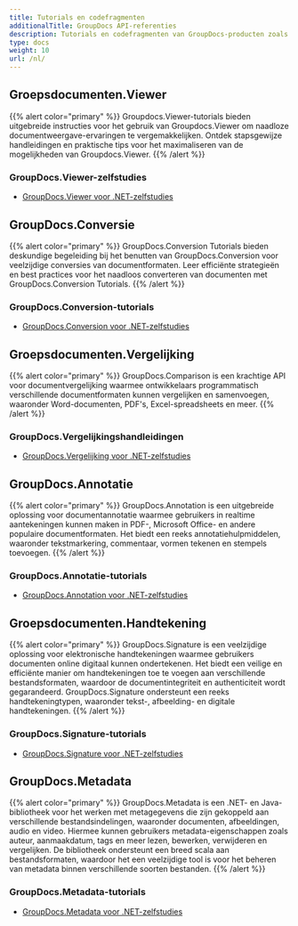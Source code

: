 ```yaml
---
title: Tutorials en codefragmenten
additionalTitle: GroupDocs API-referenties
description: Tutorials en codefragmenten van GroupDocs-producten zoals GroupDocs.Viewer, GroupDocs.Annotation, GroupDocs.Conversion en andere producten.
type: docs
weight: 10
url: /nl/
---
```


## Groepsdocumenten.Viewer
{{% alert color="primary" %}}
Groupdocs.Viewer-tutorials bieden uitgebreide instructies voor het gebruik van Groupdocs.Viewer om naadloze documentweergave-ervaringen te vergemakkelijken. Ontdek stapsgewijze handleidingen en praktische tips voor het maximaliseren van de mogelijkheden van Groupdocs.Viewer.
{{% /alert %}}

### GroupDocs.Viewer-zelfstudies
- [GroupDocs.Viewer voor .NET-zelfstudies](../viewer/nl/net/)


## GroupDocs.Conversie
{{% alert color="primary" %}}
GroupDocs.Conversion Tutorials bieden deskundige begeleiding bij het benutten van GroupDocs.Conversion voor veelzijdige conversies van documentformaten. Leer efficiënte strategieën en best practices voor het naadloos converteren van documenten met GroupDocs.Conversion Tutorials.
{{% /alert %}}

### GroupDocs.Conversion-tutorials
- [GroupDocs.Conversion voor .NET-zelfstudies](../conversion/nl/net/)


## Groepsdocumenten.Vergelijking
{{% alert color="primary" %}}
GroupDocs.Comparison is een krachtige API voor documentvergelijking waarmee ontwikkelaars programmatisch verschillende documentformaten kunnen vergelijken en samenvoegen, waaronder Word-documenten, PDF's, Excel-spreadsheets en meer.
{{% /alert %}}

### GroupDocs.Vergelijkingshandleidingen
- [GroupDocs.Vergelijking voor .NET-zelfstudies](../comparison/nl/net/)


## GroupDocs.Annotatie
{{% alert color="primary" %}}
GroupDocs.Annotation is een uitgebreide oplossing voor documentannotatie waarmee gebruikers in realtime aantekeningen kunnen maken in PDF-, Microsoft Office- en andere populaire documentformaten. Het biedt een reeks annotatiehulpmiddelen, waaronder tekstmarkering, commentaar, vormen tekenen en stempels toevoegen.
{{% /alert %}}

### GroupDocs.Annotatie-tutorials
- [GroupDocs.Annotation voor .NET-zelfstudies](../annotation/nl/net/)


## Groepsdocumenten.Handtekening
{{% alert color="primary" %}}
GroupDocs.Signature is een veelzijdige oplossing voor elektronische handtekeningen waarmee gebruikers documenten online digitaal kunnen ondertekenen. Het biedt een veilige en efficiënte manier om handtekeningen toe te voegen aan verschillende bestandsformaten, waardoor de documentintegriteit en authenticiteit wordt gegarandeerd. GroupDocs.Signature ondersteunt een reeks handtekeningtypen, waaronder tekst-, afbeelding- en digitale handtekeningen.
{{% /alert %}}

### GroupDocs.Signature-tutorials
- [GroupDocs.Signature voor .NET-zelfstudies](../signature/nl/net/)


## GroupDocs.Metadata
{{% alert color="primary" %}}
GroupDocs.Metadata is een .NET- en Java-bibliotheek voor het werken met metagegevens die zijn gekoppeld aan verschillende bestandsindelingen, waaronder documenten, afbeeldingen, audio en video. Hiermee kunnen gebruikers metadata-eigenschappen zoals auteur, aanmaakdatum, tags en meer lezen, bewerken, verwijderen en vergelijken. De bibliotheek ondersteunt een breed scala aan bestandsformaten, waardoor het een veelzijdige tool is voor het beheren van metadata binnen verschillende soorten bestanden.
{{% /alert %}}

### GroupDocs.Metadata-tutorials
- [GroupDocs.Metadata voor .NET-zelfstudies](../metadata/nl/net/)